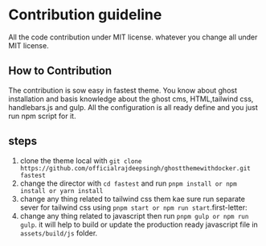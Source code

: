 # Contribution guideline

All the code contribution under MIT license. whatever you change all under MIT license.

## How to Contribution

The contribution is sow easy in fastest theme. You know about ghost installation and basis knowledge about the ghost cms, HTML,tailwind css, handlebars.js and gulp. All the configuration is all ready define and you just run npm script for it. 

## steps

1. clone the theme local with `git clone https://github.com/officialrajdeepsingh/ghostthemewithdocker.git fastest`
2. change the director with `cd fastest` and run `pnpm install or npm install or yarn install`
3. change any thing related to tailwind css them kae sure run separate sever for tailwind css using `pnpm start or npm run start`.first-letter:
4. change any thing related to javascript then run `pnpm gulp or npm run gulp`. it will help to build or update the production ready javascript file in `assets/build/js` folder.